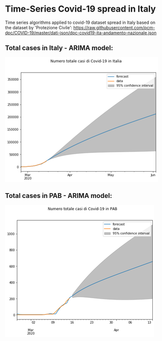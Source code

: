 # Time-Series Covid-19 spread in Italy
Time series algorithms applied to covid-19 dataset spread in Italy
based on the dataset by 'Protezione Civile':
https://raw.githubusercontent.com/pcm-dpc/COVID-19/master/dati-json/dpc-covid19-ita-andamento-nazionale.json

## Total cases in Italy - ARIMA model:

![Covid-19 Totale Casi](./covid_totale_casi.png)

## Total cases in PAB - ARIMA model:

![Covid-19 Totale Casi](./covid_totale_casi_PAB.png)





